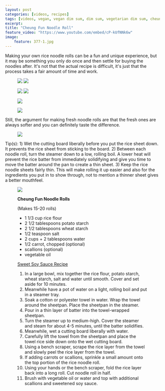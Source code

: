 ```yaml
---
layout: post
categories: [videos, recipes]
tags: [videos, vegan, vegan dim sum, dim sum, vegetarian dim sum, cheung fun, noodle roll]
excerpt:
title: "Cheung Fun Noodle Roll"
feature_video: "https://www.youtube.com/embed/cP-kUfNNk6w" 
image:
    feature: 377-1.jpg
---
```


Making your own rice noodle rolls can be a fun and unique experience, but it may be something you only do once and then settle for buying the noodles after.  It's not that the actual recipe is difficult, it's just that the process takes a fair amount of time and work.

<figure class="half">
<img src="/images/377-2.jpg">
<img src="/images/377-3.jpg">
</figure>

<figure class="half">
<img src="/images/377-4.jpg">
<img src="/images/377-5.jpg">
</figure>

<figure>
    <img src="/images/377-6.jpg">
</figure>

<figure>
    <img src="/images/377-7.jpg">
</figure>


Still, the argument for making fresh noodle rolls are that the fresh ones are always softer and you can definitely taste the difference.

<figure>
    <img src="/images/377-8.jpg">
</figure>


Tip(s): 1) Wet the cutting board liberally before you put the rice sheet down. It prevents the rice sheet from sticking to the board.  2) Between each noodle roll, turn the steamer down to a low, rolling boil.  A lower heat will prevent the rice batter from immediately solidifying and give you time to move the batter around the pan to create a thin sheet. 3) Keep the rice noodle sheets fairly thin.  This will make rolling it up easier and also for the ingredients you put in to show through, not to mention a thinner sheet gives a better mouthfeel.

<figure>
    <img src="/images/377-9.jpg">
</figure>

<figure class="ingredients" markdown="1">

__Cheung Fun Noodle Rolls__

(Makes 15-20 rolls)

- 1 1/3 cup rice flour
- 2 1/2 tablespoons potato starch 
- 2 1/2 tablespoons wheat starch 
- 1/2 teaspoon salt
- 2 cups + 2 tablespoons water
- 1/2 carrot, chopped (optional)
- scallions (optional)
- vegetable oil

[Sweet Soy Sauce Recipe](http://eastmeetskitchen.com/videos/recipes/vegan-dim-sum-chinese-bbq-pork-noodle-roll/)
</figure>

<figure class="directions" markdown="1">

1. In a large bowl, mix together the rice flour, potato starch, wheat starch, salt and water until smooth.  Cover and set aside for 10 minutes.
2. Meanwhile have a pot of water on a light, rolling boil and put in a steamer tray.  
3. Soak a cotton or polyester towel in water.  Wrap the towel around the sheetpan.  Place the sheetpan in the steamer.
4. Pour in a thin layer of batter into the towel-wrapped sheetpan.
5. Turn the steamer up to medium-high.  Cover the steamer and steam for about 4-5 minutes, until the batter solidifies.
6. Meanwhile, wet a cutting board liberally with water.
7. Carefully lift the towel from the sheetpan and place the towel rice side down onto the wet cutting board.
8. Using a bench scraper, scrape the rice layer from the towel and slowly peel the rice layer from the towel.
9. If adding carrots or scallions, sprinkle a small amount onto the top portion of the rice noodle roll.
10. Using your hands or the bench scraper, fold the rice layer back into a long roll. Cut noodle roll in half.
11. Brush with vegetable oil or water and top with additional scallions and sweetened soy sauce.

</figure>



